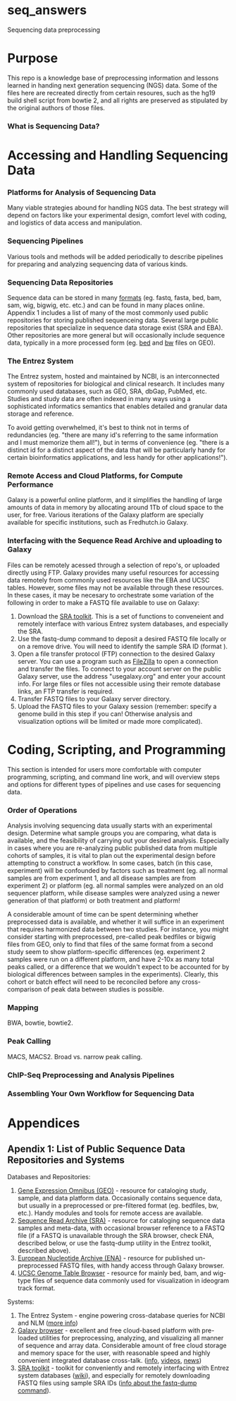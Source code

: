 # seq_answers
Sequencing data preprocessing

# Purpose
This repo is a knowledge base of preprocessing information and lessons learned in handing next generation sequencing (NGS) data. Some of the files here are recreated directly from certain resoures, such as the hg19 build shell script from bowtie 2, and all rights are preserved as stipulated by the original authors of those files. 

### What is Sequencing Data?

# Accessing and Handling Sequencing Data

### Platforms for Analysis of Sequencing Data
Many viable strategies abound for handling NGS data. The best strategy will depend on factors like your experimental design, comfort level with coding, and logistics of data access and manipulation. 

### Sequencing Pipelines
Various tools and methods will be added periodically to describe pipelines for preparing and analyzing sequencing data of various kinds.

### Sequencing Data Repositories
Sequence data can be stored in many [formats](https://galaxyproject.org/learn/datatypes/) (eg. fastq, fasta, bed, bam, sam, wig, bigwig, etc.  etc.) and can be found in many places online. Appendix 1 includes a list of many of the most commonly used public repositories for storing published sequenceing data. Several large public repositories that specialize in sequence data storage exist (SRA and EBA). Other repositories are more general but will occasionally include sequence data, typically in a more processed form (eg. [bed](https://www.ncbi.nlm.nih.gov/geo/query/acc.cgi?acc=GSE59395) and [bw](https://www.ncbi.nlm.nih.gov/geo/query/acc.cgi) files on GEO).

### The Entrez System
The Entrez system, hosted and maintained by NCBI, is an interconnected system of repositories for biological and clinical research. It includes many commonly used databases, such as GEO, SRA, dbGap, PubMed, etc. Studies and study data are often indexed in many ways using a sophisticated informatics semantics that enables detailed and granular data storage and reference. 

To avoid getting overwhelmed, it's best to think not in terms of redundancies (eg. "there are many id's referring to the same information and I must memorize them all!"), but in terms of convenience (eg. "there is a distinct id for a distinct aspect of the data that will be particularly handy for certain bioinformatics applications, and less handy for other applications!").  

### Remote Access and Cloud Platforms, for Compute Performance
Galaxy is a powerful online platform, and it simplifies the handling of large amounts of data in memory by allocating around 1Tb of cloud space to the user, for free. Various iterations of the Galaxy platform are specially available for specific institutions, such as Fredhutch.io Galaxy. 

### Interfacing with the Sequence Read Archive and uploading to Galaxy
Files can be remotely acessed through a selection of repo's, or uploaded directly using FTP. Galaxy provides many useful resources for accessing data remotely from commonly used resources like the EBA and UCSC tables. However, some files may not be available through these resources. In these cases, it may be necesary to orchestrate some variation of the following in order to make a FASTQ file available to use on Galaxy:

1. Download the [SRA toolkit](https://www.ncbi.nlm.nih.gov/sra/docs/toolkitsoft/). This is a set of functions to conveneient and remotely interface with various Entrez system databases, and especially the SRA. 
2. Use the fastq-dump command to deposit a desired FASTQ file locally or on a remove drive. You will need to identify the sample SRA ID (format ). 
3. Open a file transfer protocol (FTP) connection to the desired Galaxy server. You can use a program such as [FileZilla](https://filezilla-project.org/) to open a connection and transfer the files. To connect to your account server on the public Galaxy server, use the address "usegalaxy.org" and enter your account info. For large files or files not accessible using their remote database links, an FTP transfer is required.
4. Transfer FASTQ files to your Galaxy server directory.
5. Upload the FASTQ files to your Galaxy session (remember: specify a genome build in this step if you can! Otherwise analysis and visualization options will be limited or made more complicated).

# Coding, Scripting, and Programming
This section is intended for users more comfortable with computer programming, scripting, and command line work, and will overview steps and options for different types of pipelines and use cases for sequencing data.

### Order of Operations
Analysis involving sequencing data usually starts with an experimental design. Determine what sample groups you are comparing, what data is available, and the feasibility of carrying out your desired analysis. Especially in cases where you are re-analyzing public published data from multiple cohorts of samples, it is vital to plan out the experimental design before attempting to construct a workflow. In some cases, batch (in this case, experiment) will be confounded by factors such as treatment (eg. all normal samples are from experiment 1, and all disease samples are from experiment 2) or platform (eg. all normal samples were analyzed on an old sequencer platform, while disease samples were analyzed using a newer generation of that platform) or both treatment and platform!

A considerable amount of time can be spent determining whether preprocessed data is available, and whether it will suffice in an experiment that requires harmonized data between two studies. For instance, you might consider starting with preprocessed, pre-called peak bedfiles or bigwig files from GEO, only to find that files of the same format from a second study seem to show platform-specific differences (eg. experiment 2 samples were run on a different platform, and have 2-10x as many total peaks called, or a difference that we wouldn't expect to be accounted for by biological differences between samples in the experiments). Clearly, this cohort or batch effect will need to be reconciled before any cross-comparison of peak data between studies is possible.  

### Mapping
BWA, bowtie, bowtie2. 

### Peak Calling
MACS, MACS2. Broad vs. narrow peak calling. 

### ChIP-Seq Preprocessing and Analysis Pipelines

### Assembling Your Own Workflow for Sequencing Data

# Appendices
## Apendix 1: List of Public Sequence Data Repositories and Systems
Databases and Repositories:
1. [Gene Expression Omnibus (GEO)](https://www.ncbi.nlm.nih.gov/geo/) - resource for cataloging study, sample, and data platform data. Occasionally contains sequence data, but usually in a preprocessed or pre-filtered format (eg. bedfiles, bw, etc.). Handy modules and tools for remote access are available. 
2. [Sequence Read Archive (SRA)](https://www.ncbi.nlm.nih.gov/sra) - resource for cataloging sequence data samples and meta-data, with occasional browser reference to a FASTQ file (if a FASTQ is unavailable through the SRA browser, check ENA, described below, or use the fastq-dump utility in the Entrez toolkit, described above).
3. [European Nucleotide Archive (ENA)](https://www.ebi.ac.uk/ena) - resource for published un-preprocessed FASTQ files, with handy access through Galaxy browser. 
4. [UCSC Genome Table Browser](https://genome.ucsc.edu/cgi-bin/hgTables?GALAXY_URL=https%3A//usegalaxy.org/tool_runner&tool_id=ucsc_table_direct1&hgta_compressType=none&sendToGalaxy=1&hgta_outputType=bed) - resource for mainly bed, bam, and wig-type files of sequence data commonly used for visualization in ideogram track format. 

Systems: 
1. The Entrez System - engine powering cross-database queries for NCBI and NLM ([more info](https://en.wikipedia.org/wiki/Entrez))
2. [Galaxy browser](https://usegalaxy.org/) - excellent and free cloud-based platform with pre-loaded utilities for preprocessing, analyzing, and visualizing all manner of sequence and array data. Considerable amount of free cloud storage and memory space for the user, with reasonable speed and highly convenient integrated database cross-talk. ([info](https://galaxyproject.org/learn/), [videos](https://vimeo.com/galaxyproject), [news](https://galaxyproject.org/news/))
3. [SRA toolkit](https://trace.ncbi.nlm.nih.gov/Traces/sra/sra.cgi?view=software) - toolkit for conveniently and remotely interfacing with Entrez system databases ([wiki](https://github.com/ncbi/sra-tools/wiki)), and especially for remotely downloading FASTQ files using sample SRA IDs ([info about the fastq-dump command](https://trace.ncbi.nlm.nih.gov/Traces/sra/sra.cgi?view=toolkit_doc&f=fastq-dump)).
